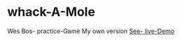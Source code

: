 # whack-A-Mole
Wes Bos- practice-Game
My own version
[See- live-Demo]('https://cleverttech.github.io/whack-A-Mole/.')
